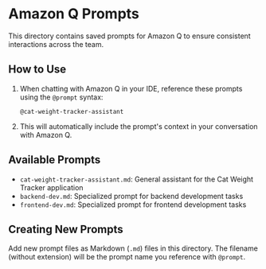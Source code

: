 # Amazon Q Prompts

This directory contains saved prompts for Amazon Q to ensure consistent interactions across the team.

## How to Use

1. When chatting with Amazon Q in your IDE, reference these prompts using the `@prompt` syntax:
   ```
   @cat-weight-tracker-assistant
   ```

2. This will automatically include the prompt's context in your conversation with Amazon Q.

## Available Prompts

- `cat-weight-tracker-assistant.md`: General assistant for the Cat Weight Tracker application
- `backend-dev.md`: Specialized prompt for backend development tasks
- `frontend-dev.md`: Specialized prompt for frontend development tasks

## Creating New Prompts

Add new prompt files as Markdown (`.md`) files in this directory. The filename (without extension) will be the prompt name you reference with `@prompt`.